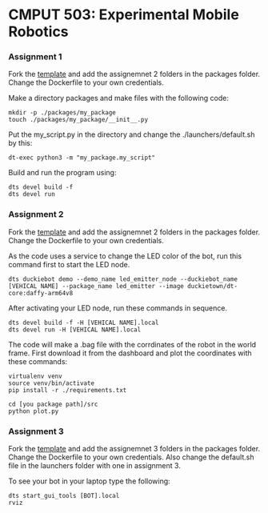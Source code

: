 # CMPUT 503: Experimental Mobile Robotics

### Assignment 1
Fork the [template](https://github.com/duckietown/template-basic/) and add the assignemnet 2 folders in the packages folder.
Change the Dockerfile to your own credentials.

Make a directory packages and make files with the following code:
```
mkdir -p ./packages/my_package
touch ./packages/my_package/__init__.py
```

Put the my_script.py in the directory and change the ./launchers/default.sh by this:
```
dt-exec python3 -m "my_package.my_script"
```

Build and run the program using:
```
dts devel build -f
dts devel run
```


### Assignment 2
Fork the [template](https://github.com/duckietown/template-ros) and add the assignemnet 2 folders in the packages folder.
Change the Dockerfile to your own credentials.

As the code uses a service to change the LED color of the bot, run this command first to start the LED node.
```
dts duckiebot demo --demo_name led_emitter_node --duckiebot_name [VEHICAL NAME] --package_name led_emitter --image duckietown/dt-core:daffy-arm64v8
```

After activating your LED node, run these commands in sequence.

```
dts devel build -f -H [VEHICAL NAME].local
dts devel run -H [VEHICAL NAME].local
```

The code will make a .bag file with the corrdinates of the robot in the world frame.
First download it from the dashboard and plot the coordinates with these commands:
```
virtualenv venv
source venv/bin/activate
pip install -r ./requirements.txt

cd [you package path]/src
python plot.py
```


### Assignment 3
Fork the [template](https://github.com/wagonhelm/cmput412_exercise3) and add the assignemnet 3 folders in the packages folder.
Change the Dockerfile to your own credentials.
Also change the default.sh file in the launchers folder with one in assignment 3. 

To see your bot in your laptop type the following:
```
dts start_gui_tools [BOT].local
rviz
```